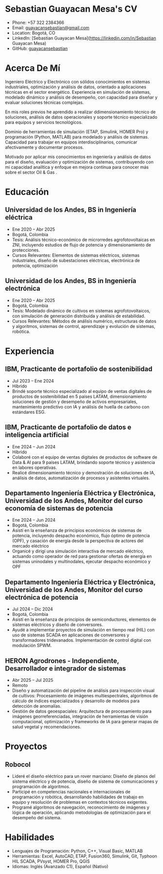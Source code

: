 # Sebastian Guayacan Mesa's CV

- Phone: +57 322 2384366
- Email: [guayacansebastian@gmail.com](mailto:guayacansebastian@gmail.com)
- Location: Bogotá, CO
- LinkedIn: [Sebastian Guayacan Mesa](https://linkedin.com/in/Sebastian Guayacan Mesa)
- GitHub: [guayacansebastian](https://github.com/guayacansebastian)


# Acerca De Mí

Ingeniero Eléctrico y Electrónico con sólidos conocimientos en sistemas industriales, optimización y análisis de datos, orientado a aplicaciones técnicas en el sector energético. Experiencia en simulación de sistemas, modelado dinámico y análisis de desempeño, con capacidad para diseñar y evaluar soluciones técnicas complejas.

En mis roles previos he aprendido a realizar ddimensionamiento técnico de soluciones, análisis de datos operacionales y soporte técnico especializado para equipos y servicios tecnológicos.

Dominio de herramientas de simulación (ETAP, Simulink, HOMER Pro) y programación (Python, MATLAB) para modelado y análisis de sistemas. Capacidad para trabajar en equipos interdisciplinarios, comunicar afectivamente y documentar procesos.

Motivado por aplicar mis conocimientos en ingeniería y análisis de datos para el diseño, evaluación y optimización de sistemas, contribuyendo con mi capacidad analítica y enfoque en mejora continua para conocer más sobre el sector Oil & Gas .

# Educación

## Universidad de los Andes, BS in Ingeniería eléctrica

- Ene 2020 – Abr 2025
- Bogotá, Colombia
- Tesis: Análisis técnico-económico de microrredes agrofotovoltaicas en ZNI, incluyendo estudios de flujo de potencia y dimensionamiento de protecciones.
- Cursos Relevantes: Elementos de sistemas eléctricos, sistemas industriales, diseño de subestaciones eléctricas, electrónica de potencia, optimización 

## Universidad de los Andes, BS in Ingeniería electrónica

- Ene 2020 – Abr 2025
- Bogotá, Colombia
- Tesis: Modelado dinámico de cultivos en sistemas agrofotovoltaicos, con simulación de generación distribuida y análisis de estabilidad.
- Cursos Relevantes: Métodos de análisis numérico, estructuras de datos y algoritmos, sistemas de control, aprendizaje y evolución de sistemas, robótica.

# Experiencia

## IBM, Practicante de portafolio de sostenibilidad

- Jul 2023 – Ene 2024
- Híbrido
- Brindé soporte técnico especializado al equipo de ventas digitales de productos de sostenibilidad en 5 países LATAM, dimensionamiento soluciones de gestión y desempeño de activos empresariales, mantenimiento predictivo con IA y análisis de huella de carbono con estándares ESG.

## IBM, Practicante de portafolio de datos e inteligencia artificial

- Ene 2024 – Jun 2024
- Híbrido
- Colaboré con el equipo de ventas digitales de productos de software de Data & AI para 9 países LATAM, brindando soporte técnico y asistencia en labores operativas.
- Realicé dimensionamiento técnico y demostración de soluciones de IA, análisis de datos, automatización de procesos y asistentes virtuales.

## Departamento Ingeniería Eléctrica y Electrónica, Universidad de los Andes, Monitor del curso economía de sistemas de potencia

- Ene 2024 – Jun 2024
- Bogotá, Colombia
- Asistí en la enseñanza de principios económicos de sistemas de potencia, incluyendo despacho económico, flujo óptimo de potencia (OPF), y casación de energía desde la perspectiva de actores del mercado eléctrico
- Organicé y dirigí una simulación interactiva de mercado eléctrico, actuando como operador de red para gestionar ofertas de energía en sistemas uninodales y multinodales, ejecutar despacho económico y OPF

## Departamento Ingeniería Eléctrica y Electrónica, Universidad de los Andes, Monitor del curso electrónica de potencia

- Jul 2024 – Dic 2024
- Bogotá, Colombia
- Asistí en la enseñanza de principios de semiconductores, elementos de sistemas eléctricos y diseño de conversores.
- Ayudé a implementar proyectos de simulación en tiempo real (HIL) con uso de sistemas SCADA en aplicaciones de conversores y transformadores tridevanados. Implementación de control digital con modulación SPWM.

## HERON Agrodrones - Independiente, Desarrollador e integrador de sistemas

- Abr 2025 – Jul 2025
- Remoto
- Diseño y automatización del pipeline de análisis para inspección visual de cultivos: Procesamiento de imágenes multiespectrales, algoritmos de cálculo de índices especializados y desarrollo de modelos para detección de anomalías.
- Gestión de datos geoespaciales: Arquitectura de procesamiento para imágenes georreferenciadas, integración de herramientas de visión computacional, optimización y frameworks de IA para generar mapas de salud vegetal y recomendaciones.

# Proyectos

## Robocol

- Lideré el diseño eléctrico para un rover marciano: Diseño de planos del sistema eléctrico y de potencia, diseño de sistema de comunicaciones y programación de algoritmos.
- Participé en competencias nacionales e internacionales de programación y robótica, desarrollando habilidades de trabajo en equipo y resolución de problemas en contextos técnicos exigentes.
- Programé algoritmos de navegación, reconocimiento de imágenes y lógica de operación, aplicando metodologías de optimización para el desempeño del sistema.

# Habilidades

- Lenguajes de Programación: Python, C++, Visual Basic, MATLAB
- Herramientas: Excel, AutoCAD, ETAP, Fusion360, Simulink, Git, Typhoon HIL SCADA, PVsyst, HOMER Pro, QGIS
- Idiomas: Inglés (Avanzado C1), Español (Nativo)
